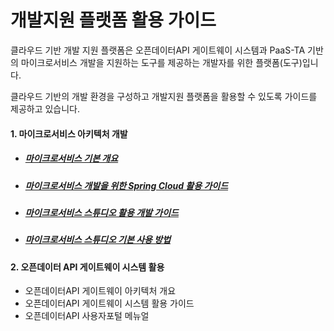# 개발지원 플랫폼 활용 가이드

클라우드 기반 개발 지원 플랫폼은 오픈데이터API 게이트웨이 시스템과 PaaS-TA 기반의 마이크로서비스 개발을 지원하는 도구를 제공하는 개발자를 위한 플랫폼(도구)입니다.



클라우드 기반의 개발 환경을 구성하고 개발지원 플랫폼을 활용할 수 있도록 가이드를 제공하고 있습니다.

#### 1. 마이크로서비스 아키텍처 개발

- ##### [마이크로서비스 기본 개요](msaoverview.md)

- ##### [마이크로서비스 개발을 위한 Spring Cloud 활용 가이드](msaspringcloud.md)

- ##### [마이크로서비스 스튜디오 활용 개발 가이드](MicroserviceGuide.md)

- ##### [마이크로서비스 스튜디오 기본 사용 방법](msastudio.md)

#### 2. 오픈데이터 API 게이트웨이 시스템 활용

- 오픈데이터API 게이트웨이 아키텍처 개요
- 오픈데이터API 게이트웨이 시스템 활용 가이드
- 오픈데이터API 사용자포털 메뉴얼

